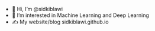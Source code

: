 - 👋 Hi, I’m @sidkiblawi
- 👀 I’m interested in Machine Learning and Deep Learning
- ✍️ My website/blog sidkiblawi.github.io


<!---
sidkiblawi/sidkiblawi is a ✨ special ✨ repository because its `README.md` (this file) appears on your GitHub profile.
You can click the Preview link to take a look at your changes.
--->

